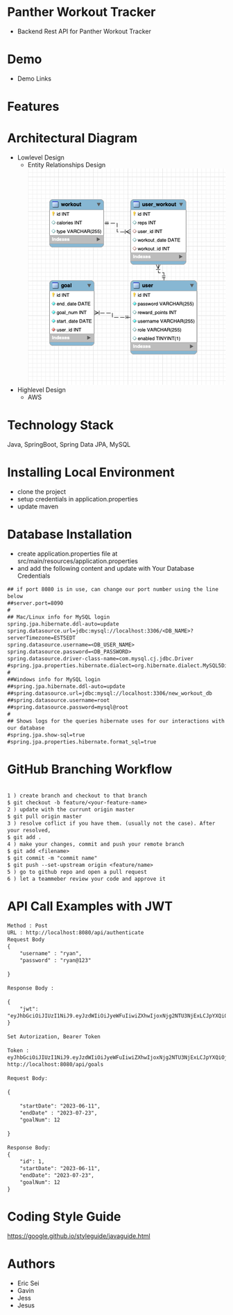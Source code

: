 # Panther Workout Tracker
- Backend Rest API for Panther Workout Tracker

# Demo
- Demo Links 

# Features

# Architectural Diagram
- Lowlevel Design
  - Entity Relationships Design
 ![alt text](https://github.com/ericsei/panther-workout-tracker/blob/main/assets/data_model_diagram.png?raw=true)
- Highlevel Design
  - AWS 


# Technology Stack
Java, SpringBoot,  Spring Data JPA, MySQL

# Installing Local Environment
- clone the project
- setup credentials in application.properties
- update maven

# Database Installation

- create application.properties file at src/main/resources/application.properties
- and add the following content and update with Your Database Credentials

```
## if port 8080 is in use, can change our port number using the line below
##server.port=8090
#
## Mac/Linux info for MySQL login
spring.jpa.hibernate.ddl-auto=update
spring.datasource.url=jdbc:mysql://localhost:3306/<DB_NAME>?serverTimezone=EST5EDT
spring.datasource.username=<DB_USER_NAME>
spring.datasource.password=<DB_PASSWORD>
spring.datasource.driver-class-name=com.mysql.cj.jdbc.Driver
#spring.jpa.properties.hibernate.dialect=org.hibernate.dialect.MySQL5Dialect
#
##Windows info for MySQL login
##spring.jpa.hibernate.ddl-auto=update
##spring.datasource.url=jdbc:mysql://localhost:3306/new_workout_db
##spring.datasource.username=root
##spring.datasource.password=mysql@root
#
## Shows logs for the queries hibernate uses for our interactions with our database
#spring.jpa.show-sql=true
#spring.jpa.properties.hibernate.format_sql=true

```

# GitHub Branching Workflow
```

1 ) create branch and checkout to that branch
$ git checkout -b feature/<your-feature-name>
2 ) update with the currunt origin master
$ git pull origin master 
3 ) resolve coflict if you have them. (usually not the case). After your resolved,
$ git add .
4 ) make your changes, commit and push your remote branch
$ git add <filename>
$ git commit -m "commit name"
$ git push --set-upstream origin <feature/name>
5 ) go to github repo and open a pull request
6 ) let a teammeber review your code and approve it

```

# API Call Examples with JWT

```
Method : Post
URL : http://localhost:8080/api/authenticate 
Request Body
{
    "username" : "ryan",
    "password" : "ryan@123"
   
}

Response Body : 

{
    "jwt": "eyJhbGciOiJIUzI1NiJ9.eyJzdWIiOiJyeWFuIiwiZXhwIjoxNjg2NTU3NjExLCJpYXQiOjE2ODY1MjE2MTF9.11QG6CkjlPnUFYpbotFzHKSSY7snt3ChixFAS9oOsKs"
}

Set Autorization, Bearer Token

Token : eyJhbGciOiJIUzI1NiJ9.eyJzdWIiOiJyeWFuIiwiZXhwIjoxNjg2NTU3NjExLCJpYXQiOjE2ODY1MjE2MTF9.11QG6CkjlPnUFYpbotFzHKSSY7snt3ChixFAS9oOsKs
http://localhost:8080/api/goals

Request Body: 

{
    
    "startDate": "2023-06-11",
    "endDate" : "2023-07-23",
    "goalNum": 12

}

Response Body:
{
    "id": 1,
    "startDate": "2023-06-11",
    "endDate": "2023-07-23",
    "goalNum": 12
}

```

# Coding Style Guide

https://google.github.io/styleguide/javaguide.html 

# Authors
- Eric Sei
- Gavin
- Jess
- Jesus
